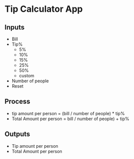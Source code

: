 # Tip Calculator App

## Inputs

- Bill
- Tip%
  - 5%
  - 10%
  - 15%
  - 25%
  - 50%
  - custom
- Number of people
- Reset

## Process

- tip amount per person = (bill / number of people) \* tip%
- Total Amount per person = bill / number of people) + tip%

## Outputs

- Tip amount per person
- Total Amount per person
